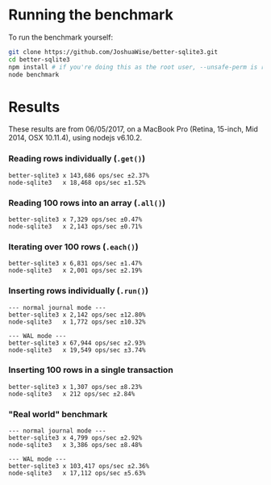 # Running the benchmark

To run the benchmark yourself:
```bash
git clone https://github.com/JoshuaWise/better-sqlite3.git
cd better-sqlite3
npm install # if you're doing this as the root user, --unsafe-perm is required
node benchmark
```

# Results

These results are from 06/05/2017, on a MacBook Pro (Retina, 15-inch, Mid 2014, OSX 10.11.4), using nodejs v6.10.2.

### Reading rows individually (`.get()`)
```
better-sqlite3 x 143,686 ops/sec ±2.37%
node-sqlite3   x 18,468 ops/sec ±1.52%
```

### Reading 100 rows into an array (`.all()`)
```
better-sqlite3 x 7,329 ops/sec ±0.47%
node-sqlite3   x 2,143 ops/sec ±0.71%
```

### Iterating over 100 rows (`.each()`)
```
better-sqlite3 x 6,831 ops/sec ±1.47%
node-sqlite3   x 2,001 ops/sec ±2.19%
```

### Inserting rows individually (`.run()`)
```
--- normal journal mode ---
better-sqlite3 x 2,142 ops/sec ±12.80%
node-sqlite3   x 1,772 ops/sec ±10.32%

--- WAL mode ---
better-sqlite3 x 67,944 ops/sec ±2.93%
node-sqlite3   x 19,549 ops/sec ±3.74%
```

### Inserting 100 rows in a single transaction
```
better-sqlite3 x 1,307 ops/sec ±8.23%
node-sqlite3   x 212 ops/sec ±2.84%
```

### "Real world" benchmark
```
--- normal journal mode ---
better-sqlite3 x 4,799 ops/sec ±2.92%
node-sqlite3   x 3,386 ops/sec ±8.48%

--- WAL mode ---
better-sqlite3 x 103,417 ops/sec ±2.36%
node-sqlite3   x 17,112 ops/sec ±5.63%
```
